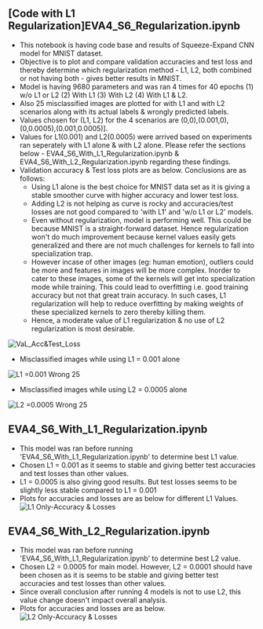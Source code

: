  [Code with L1 Regularization]EVA4_S6_Regularization.ipynb
-----------------------------------------------------------
- This notebook is having code base and results of Squeeze-Expand CNN model for MNIST dataset.
- Objective is to plot and compare validation accuracies and test loss and thereby determine which regularization method - L1, L2, both combined or not having both - gives better results in MNIST.
- Model is having 9680 parameters and was ran 4 times for 40 epochs (1) w/o L1 or L2 (2) With L1 (3) With L2 (4) With L1 & L2.
- Also 25 misclassified images are plotted for with L1 and with L2 scenarios along with its actual labels & wrongly predicted labels.
- Values chosen for (L1, L2) for the 4 scenarios are (0,0),(0.001,0),(0,0.0005),(0.001,0.0005)].
- Values for L1(0.001) and L2(0.0005) were arrived based on experiments ran seperately with L1 alone & with L2 alone. Please refer the sections below - EVA4_S6_With_L1_Regularization.ipynb & EVA4_S6_With_L2_Regularization.ipynb regarding these findings.
- Validation accuracy & Test loss plots are as below. Conclusions are as follows:
  - Using L1 alone is the best choice for MNIST data set as it is giving a stable smoother curve with higher accuracy and lower test loss.
  - Adding L2 is not helping as curve is rocky and accuracies/test losses are not good compared to 'with L1' and 'w/o L1 or L2' models.
  - Even without regularization, model is performing well. This could be because MNIST is a straight-forward dataset. Hence regularization won't do much improvement because kernel values easily gets generalized and there are not much challenges for kernels to fall into specialization trap. 
  - However incase of other images (eg: human emotion), outliers could be more and features in images will be more complex. Inorder to cater to these images, some of the kernels will get into specialization mode while training. This could lead to overfitting i.e. good training accuracy but not that great train accuracy. In such cases, L1 regularization will help to reduce overfitting by making weights of these specialized kernels to zero thereby killing them.
  - Hence, a moderate value of L1 regularization & no use of L2 regularization is most desirable.
  
![VaL_Acc&Test_Loss](https://github.com/anilbhatt1/Deep_Learning_EVA4_Phase1/blob/master/S6-L1_L2Regularization/Val_Test%20Accuracies.png)

 - Misclassified images while using L1 = 0.001 alone

![L1 =0.001 Wrong 25](https://github.com/anilbhatt1/Deep_Learning_EVA4_Phase1/blob/master/S6-L1_L2Regularization/25%20Misclassied%20Images_With%20L1%3D0.001.png)

 - Misclassified images while using L2 = 0.0005 alone
 
 ![L2 =0.0005 Wrong 25](https://github.com/anilbhatt1/Deep_Learning_EVA4_Phase1/blob/master/S6-L1_L2Regularization/25%20Misclassied%20Images_With%20L2%3D0.0005.png)
 
EVA4_S6_With_L1_Regularization.ipynb
------------------------------------
- This model was ran before running 'EVA4_S6_With_L1_Regularization.ipynb' to determine best L1 value.
- Chosen L1 = 0.001 as it seems to stable and giving better test accuracies and test losses than other values.
- L1 = 0.0005 is also giving good results. But test losses seems to be slightly less stable compared to L1 = 0.001
- Plots for accuracies and losses are as below for different L1 Values.
![L1 Only-Accuracy & Losses](https://github.com/anilbhatt1/Deep_Learning_EVA4_Phase1/blob/master/S6-L1_L2Regularization/Val%20Accuracy_Losses%20for%20diff%20L1%20values.png)

EVA4_S6_With_L2_Regularization.ipynb
------------------------------------
- This model was ran before running 'EVA4_S6_With_L1_Regularization.ipynb' to determine best L2 value.
- Chosen L2 = 0.0005 for main model. However, L2 = 0.0001 should have been chosen as it is seems to be stable and giving better test accuracies and test losses than other values.
- Since overall conclusion after running 4 models is not to use L2, this value change doesn't impact overall analysis.
- Plots for accuracies and losses are as below.
![L2 Only-Accuracy & Losses](https://github.com/anilbhatt1/Deep_Learning_EVA4_Phase1/blob/master/S6-L1_L2Regularization/Val%20Accuracy_Losses%20for%20diff%20L2%20values.png)
